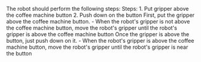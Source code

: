 The robot should perform the following steps:
    Steps:  1. Put gripper above the coffee machine button  2. Push down on the button
    First, put the gripper above the coffee machine button.
    - When the robot's gripper is not above the coffee machine button, move the robot's gripper until the robot's gripper is above the coffee machine button
    Once the gripper is above the button, just push down on it.
    - When the robot's gripper is above the coffee machine button, move the robot's gripper until the robot's gripper is near the button